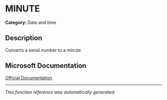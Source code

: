 # MINUTE

**Category:** Date and time

## Description
Converts a serial number to a minute

## Microsoft Documentation
[Official Documentation](https://support.microsoft.com//en-us/office/minute-function-af728df0-05c4-4b07-9eed-a84801a60589)

---
*This function reference was automatically generated.*
